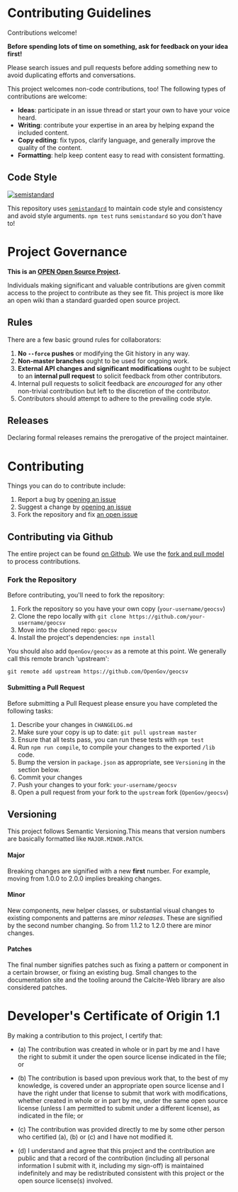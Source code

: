 # Contributing Guidelines

Contributions welcome!

**Before spending lots of time on something, ask for feedback on your idea first!**

Please search issues and pull requests before adding something new to avoid duplicating efforts and conversations.

This project welcomes non-code contributions, too! The following types of contributions are welcome:

- **Ideas**: participate in an issue thread or start your own to have your voice heard.
- **Writing**: contribute your expertise in an area by helping expand the included content.
- **Copy editing**: fix typos, clarify language, and generally improve the quality of the content.
- **Formatting**: help keep content easy to read with consistent formatting.

## Code Style

[![semistandard][semistandard-image]][semistandard-url]

This repository uses [`semistandard`][semistandard-url] to maintain code style and consistency and avoid style arguments. `npm test` runs `semistandard` so you don't have to!

[standard-image]: https://cdn.rawgit.com/feross/standard/master/badge.svg
[standard-url]: https://github.com/feross/standard
[semistandard-image]: https://cdn.rawgit.com/flet/semistandard/master/badge.svg
[semistandard-url]: https://github.com/Flet/semistandard

# Project Governance

**This is an [OPEN Open Source Project](http://openopensource.org/).**

Individuals making significant and valuable contributions are given commit access to the project to contribute as they see fit. This project is more like an open wiki than a standard guarded open source project.

## Rules

There are a few basic ground rules for collaborators:

1. **No `--force` pushes** or modifying the Git history in any way.
1. **Non-master branches** ought to be used for ongoing work.
1. **External API changes and significant modifications** ought to be subject to an **internal pull request** to solicit feedback from other contributors.
1. Internal pull requests to solicit feedback are *encouraged* for any other non-trivial contribution but left to the discretion of the contributor.
1. Contributors should attempt to adhere to the prevailing code style.

## Releases

Declaring formal releases remains the prerogative of the project maintainer.

# Contributing

Things you can do to contribute include:

1. Report a bug by [opening an issue](https://github.com/OpenGov/geocsv/issues/new)
2. Suggest a change by [opening an issue](https://www.github.com/OpenGov/geocsv/issues/new)
3. Fork the repository and fix [an open issue](https://github.com/OpenGov/geocsv/issues)

## Contributing via Github

The entire project can be found [on Github](https://github.com/OpenGov/geocsv). We use the [fork and pull model](https://help.github.com/articles/using-pull-requests/) to process contributions.

### Fork the Repository

Before contributing, you'll need to fork the repository:

1. Fork the repository so you have your own copy (`your-username/geocsv`)
2. Clone the repo locally with `git clone https://github.com/your-username/geocsv`
3. Move into the cloned repo: `geocsv`
4. Install the project's dependencies: `npm install`

You should also add `OpenGov/geocsv` as a remote at this point. We generally call this remote branch 'upstream':

```
git remote add upstream https://github.com/OpenGov/geocsv
```

#### Submitting a Pull Request

Before submitting a Pull Request please ensure you have completed the following tasks:

1. Describe your changes in `CHANGELOG.md`
2. Make sure your copy is up to date: `git pull upstream master`
3. Ensure that all tests pass, you can run these tests with `npm test`
3. Run `npm run compile`, to compile your changes to the exported `/lib` code.
4. Bump the version in `package.json` as appropriate, see `Versioning` in the section below.
4. Commit your changes
5. Push your changes to your fork: `your-username/geocsv`
6. Open a pull request from your fork to the `upstream` fork (`OpenGov/geocsv`)

## Versioning

This project follows Semantic Versioning.This means that version numbers are basically formatted like `MAJOR.MINOR.PATCH`.

#### Major

Breaking changes are signified with a new **first** number. For example, moving from 1.0.0 to 2.0.0 implies breaking changes.

#### Minor

New components, new helper classes, or substantial visual changes to existing components and patterns are *minor releases*. These are signified by the second number changing. So from 1.1.2 to 1.2.0 there are minor changes.

#### Patches

The final number signifies patches such as fixing a pattern or component in a certain browser, or fixing an existing bug. Small changes to the documentation site and the tooling around the Calcite-Web library are also considered patches.

# Developer's Certificate of Origin 1.1

By making a contribution to this project, I certify that:

* (a) The contribution was created in whole or in part by me and I
  have the right to submit it under the open source license
  indicated in the file; or

* (b) The contribution is based upon previous work that, to the best
  of my knowledge, is covered under an appropriate open source
  license and I have the right under that license to submit that
  work with modifications, whether created in whole or in part
  by me, under the same open source license (unless I am
  permitted to submit under a different license), as indicated
  in the file; or

* (c) The contribution was provided directly to me by some other
  person who certified (a), (b) or (c) and I have not modified
  it.

* (d) I understand and agree that this project and the contribution
  are public and that a record of the contribution (including all
  personal information I submit with it, including my sign-off) is
  maintained indefinitely and may be redistributed consistent with
  this project or the open source license(s) involved.
